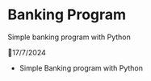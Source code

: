 # Banking Program
Simple banking program with Python

📅17/7/2024
- Simple Banking program with Python
